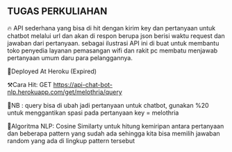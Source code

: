 <h2>TUGAS PERKULIAHAN</h2>

🔥 API sederhana yang bisa di hit dengan kirim key dan pertanyaan untuk chatbot melalui url dan akan di respon berupa json berisi waktu request dan jawaban dari pertanyaan. sebagai ilustrasi API ini di buat untuk membantu toko penyedia layanan pemasangan wifi dan rakit pc membatu menjawab pertanyaan umum daru para pelanggannya.

🦸Deployed At Heroku (Expired)

⚒️Cara Hit:
GET https://api-chat-bot-nlp.herokuapp.com/get/melothria/query

📝NB :
query bisa di ubah jadi pertanyaan untuk chatbot, gunakan %20 untuk menggantikan spasi pada pertanyaan
key = melothria

🧠Algoritma NLP: 
Cosine Similarty untuk hitung kemiripan antara pertanyaan dan beberapa pattern yang sudah ada sehingga kita bisa memilih jawaban random yang ada di lingkup pattern tersebut

